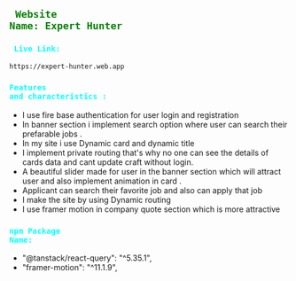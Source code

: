 ## <code style="color:green"> Website Name: Expert Hunter</code>

### <code style="color:aqua"> Live Link:</code>

```bash
https://expert-hunter.web.app
```

### <code style="color:aqua">Features and characteristics :</code>

- I use fire base authentication for user login and registration
- In banner section i implement search option where user can search their
  prefarable jobs .
- In my site i use Dynamic card and dynamic title
- I implement private routing that's why no one can see the details of cards
  data and cant update craft without login.
- A beautiful slider made for user in the banner section which will attract user
  and also implement animation in card .
- Applicant can search their favorite job and also can apply that job
- I make the site by using Dynamic routing
- I use framer motion in company quote section which is more attractive

### <code style="color:aqua">npm Package Name:</code>

- "@tanstack/react-query": "^5.35.1",
- "framer-motion": "^11.1.9",
